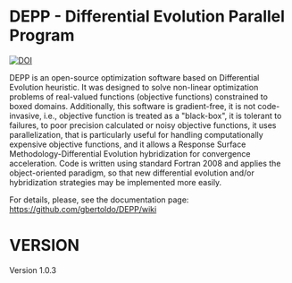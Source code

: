 # DEPP - Differential Evolution Parallel Program 

[![DOI](https://joss.theoj.org/papers/10.21105/joss.01701/status.svg)](https://doi.org/10.21105/joss.01701)

DEPP is an open-source optimization software based on Differential Evolution heuristic. It was designed to solve non-linear optimization problems of real-valued functions (objective functions) constrained to boxed domains. Additionally, this software is gradient-free, it is not code-invasive, i.e., objective function is treated as a "black-box", it is tolerant to failures, to poor precision calculated or noisy objective functions, it uses parallelization, that is particularly useful for handling computationally expensive objective functions, and it allows a Response Surface Methodology-Differential Evolution hybridization for convergence acceleration. Code is written using standard Fortran 2008 and applies the object-oriented paradigm, so that new differential evolution and/or hybridization strategies may be implemented more easily.

For details, please, see the documentation page: https://github.com/gbertoldo/DEPP/wiki

# VERSION

Version 1.0.3
